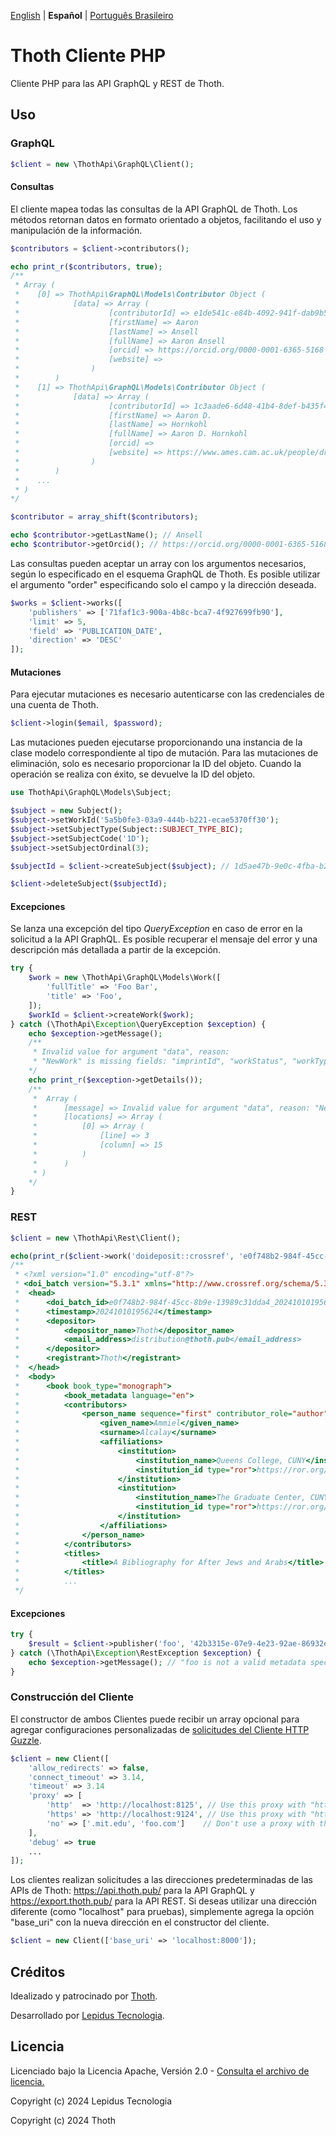 [English](/README.md) | **Español** | [Português Brasileiro](/docs/README-pt_BR.md)

# Thoth Cliente PHP

Cliente PHP para las API GraphQL y REST de Thoth.

## Uso

### GraphQL

```php
$client = new \ThothApi\GraphQL\Client();
```

#### Consultas

El cliente mapea todas las consultas de la API GraphQL de Thoth. Los métodos retornan datos en formato orientado a objetos, facilitando el uso y manipulación de la información.

```php
$contributors = $client->contributors();

echo print_r($contributors, true);
/**
 * Array (
 *    [0] => ThothApi\GraphQL\Models\Contributor Object (
 *            [data] => Array (
 *                    [contributorId] => e1de541c-e84b-4092-941f-dab9b5dac865
 *                    [firstName] => Aaron
 *                    [lastName] => Ansell
 *                    [fullName] => Aaron Ansell
 *                    [orcid] => https://orcid.org/0000-0001-6365-5168
 *                    [website] =>
 *                )
 *        )
 *    [1] => ThothApi\GraphQL\Models\Contributor Object (
 *            [data] => Array (
 *                    [contributorId] => 1c3aade6-6d48-41b4-8def-b435f4b43573
 *                    [firstName] => Aaron D.
 *                    [lastName] => Hornkohl
 *                    [fullName] => Aaron D. Hornkohl
 *                    [orcid] =>
 *                    [website] => https://www.ames.cam.ac.uk/people/dr-aaron-d-hornkohl
 *                )
 *        )
 *    ...
 * )
*/

$contributor = array_shift($contributors);

echo $contributor->getLastName(); // Ansell
echo $contributor->getOrcid(); // https://orcid.org/0000-0001-6365-5168
```

Las consultas pueden aceptar un array con los argumentos necesarios, según lo especificado en el esquema GraphQL de Thoth. Es posible utilizar el argumento "order" especificando solo el campo y la dirección deseada.

```php
$works = $client->works([
    'publishers' => ['71faf1c3-900a-4b8c-bca7-4f927699fb90'],
    'limit' => 5,
    'field' => 'PUBLICATION_DATE',
    'direction' => 'DESC'
]);
```

#### Mutaciones

Para ejecutar mutaciones es necesario autenticarse con las credenciales de una cuenta de Thoth.

```php
$client->login($email, $password);
```

Las mutaciones pueden ejecutarse proporcionando una instancia de la clase modelo correspondiente al tipo de mutación. Para las mutaciones de eliminación, solo es necesario proporcionar la ID del objeto. Cuando la operación se realiza con éxito, se devuelve la ID del objeto.

```php
use ThothApi\GraphQL\Models\Subject;

$subject = new Subject();
$subject->setWorkId('5a5b0fe3-03a9-444b-b221-ecae5370ff30');
$subject->setSubjectType(Subject::SUBJECT_TYPE_BIC);
$subject->setSubjectCode('1D');
$subject->setSubjectOrdinal(3);

$subjectId = $client->createSubject($subject); // 1d5ae47b-9e0c-4fba-b2d4-a3a2cdd8860c

$client->deleteSubject($subjectId);
```

#### Excepciones

Se lanza una excepción del tipo *QueryException* en caso de error en la solicitud a la API GraphQL. Es posible recuperar el mensaje del error y una descripción más detallada a partir de la excepción.

```php
try {
    $work = new \ThothApi\GraphQL\Models\Work([
        'fullTitle' => 'Foo Bar',
        'title' => 'Foo',
    ]);
    $workId = $client->createWork($work);
} catch (\ThothApi\Exception\QueryException $exception) {
    echo $exception->getMessage();
    /**
     * Invalid value for argument "data", reason:
     * "NewWork" is missing fields: "imprintId", "workStatus", "workType"
    */
    echo print_r($exception->getDetails());
    /**
     *  Array (
     *      [message] => Invalid value for argument "data", reason: "NewWork" is missing fields: "imprintId", "workStatus", "workType"
     *      [locations] => Array (
     *          [0] => Array (
     *              [line] => 3
     *              [column] => 15
     *          )
     *      )
     * )
    */
}
```

### REST

```php
$client = new \ThothApi\Rest\Client();

echo(print_r($client->work('doideposit::crossref', 'e0f748b2-984f-45cc-8b9e-13989c31dda4'), true));
/**
 * <?xml version="1.0" encoding="utf-8"?>
 * <doi_batch version="5.3.1" xmlns="http://www.crossref.org/schema/5.3.1" xmlns:xsi="http://www.w3.org/2001/XMLSchema-instance" xsi:schemaLocation="http://www.crossref.org/schema/5.3.1 http://www.crossref.org/schemas/crossref5.3.1.xsd" xmlns:ai="http://www.crossref.org/AccessIndicators.xsd" xmlns:jats="http://www.ncbi.nlm.nih.gov/JATS1" xmlns:fr="http://www.crossref.org/fundref.xsd">
 *  <head>
 *      <doi_batch_id>e0f748b2-984f-45cc-8b9e-13989c31dda4_20241010195624</doi_batch_id>
 *      <timestamp>20241010195624</timestamp>
 *      <depositor>
 *          <depositor_name>Thoth</depositor_name>
 *          <email_address>distribution@thoth.pub</email_address>
 *      </depositor>
 *      <registrant>Thoth</registrant>
 *  </head>
 *  <body>
 *      <book book_type="monograph">
 *          <book_metadata language="en">
 *          <contributors>
 *              <person_name sequence="first" contributor_role="author">
 *                  <given_name>Ammiel</given_name>
 *                  <surname>Alcalay</surname>
 *                  <affiliations>
 *                      <institution>
 *                          <institution_name>Queens College, CUNY</institution_name>
 *                          <institution_id type="ror">https://ror.org/03v8adn41</institution_id>
 *                      </institution>
 *                      <institution>
 *                          <institution_name>The Graduate Center, CUNY</institution_name>
 *                          <institution_id type="ror">https://ror.org/00awd9g61</institution_id>
 *                      </institution>
 *                  </affiliations>
 *              </person_name>
 *          </contributors>
 *          <titles>
 *              <title>A Bibliography for After Jews and Arabs</title>
 *          </titles>
 *          ...
 */
```

#### Excepciones

```php
try {
    $result = $client->publisher('foo', '42b3315e-07e9-4e23-92ae-86932e4ef0e3');
} catch (\ThothApi\Exception\RestException $exception) {
    echo $exception->getMessage(); // "foo is not a valid metadata specification"
}
```

### Construcción del Cliente

El constructor de ambos Clientes puede recibir un array opcional para agregar configuraciones personalizadas de [solicitudes del Cliente HTTP Guzzle](https://docs.guzzlephp.org/en/latest/request-options.html).

```php
$client = new Client([
    'allow_redirects' => false,
    'connect_timeout' => 3.14,
    'timeout' => 3.14
    'proxy' => [
        'http'  => 'http://localhost:8125', // Use this proxy with "http"
        'https' => 'http://localhost:9124', // Use this proxy with "https",
        'no' => ['.mit.edu', 'foo.com']    // Don't use a proxy with these
    ],
    'debug' => true
    ...
]);
```

Los clientes realizan solicitudes a las direcciones predeterminadas de las APIs de Thoth: https://api.thoth.pub/ para la API GraphQL y https://export.thoth.pub/ para la API REST. Si deseas utilizar una dirección diferente (como "localhost" para pruebas), simplemente agrega la opción "base_uri" con la nueva dirección en el constructor del cliente.

```php
$client = new Client(['base_uri' => 'localhost:8000']);
```

## Créditos

Idealizado y patrocinado por [Thoth](https://thoth.pub/).

Desarrollado por [Lepidus Tecnologia](https://github.com/lepidus).

## Licencia

Licenciado bajo la Licencia Apache, Versión 2.0 - [Consulta el archivo de licencia.](/LICENSE)

Copyright (c) 2024 Lepidus Tecnologia

Copyright (c) 2024 Thoth
